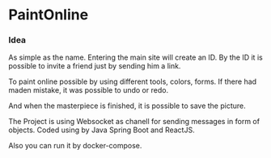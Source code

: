 # PaintOnline

### Idea
As simple as the name. Entering the main site will create an ID. By the ID it is possible to invite a friend just by sending him a link.

To paint online possible by using different tools, colors, forms. If there had maden mistake, it was possible to undo or redo.

And when the masterpiece is finished, it is possible to save the picture.

The Project is using Websocket as chanell for sending messages in form of objects. Coded using by Java Spring Boot and ReactJS.

Also you can run it by docker-compose.